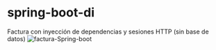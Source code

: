 # spring-boot-di
Factura con inyección de dependencias y sesiones HTTP (sin base de datos)
![factura-Spring-boot](https://github.com/rodrigodelaselva/spring-boot-di/assets/13223880/e30f1e26-d62c-42c7-81ed-8744718181ae)
